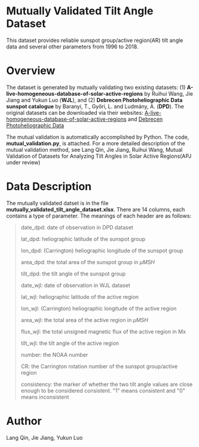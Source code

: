 # Mutually Validated Tilt Angle Dataset
This dataset provides reliable sunspot group/active region(AR) tilt angle data and several other parameters from 1996 to 2018.

# Overview
The dataset is generated by mutually validating two existing datasets: (1) **A-live-homogeneous-database-of-solar-active-regions** by Ruihui Wang, Jie Jiang and Yukun Luo (**WJL**), and (2) **Debrecen Photoheliographic Data sunspot catalogue** 
by Baranyi, T., Győri, L. and Ludmány, A. (**DPD**). The original datasets can be downloaded via their websites: 
[A-live-homogeneous-database-of-solar-active-regions](https://github.com/Wang-Ruihui/A-live-homogeneous-database-of-solar-active-regions) and [Debrecen Photoheliographic Data](http://fenyi.solarobs.epss.hun-ren.hu/en/databases/DPD/)

The mutual validation is automatically accomplished by Python. The code, **mutual_validation.py**, is attached. For a more detailed description of the mutual validation method, see Lang Qin, Jie Jiang, Ruihui Wang, Mutual Validation of Datasets for Analyzing Tilt Angles in Solar Active Regions(APJ under review)

# Data Description
The mutually validated datset is in the file **mutually_validated_tilt_angle_dataset.xlsx**. There are 14 columns, each contains a type of parameter. The meanings of each header are as follows:

> date_dpd: date of observation in DPD dataset
>
> lat_dpd: heliographic latitude of the sunspot group
>
> lon_dpd: (Carrington) heliographic longitude of the sunspot group
>
> area_dpd: the total area of the sunspot group in $\mu MSH$
>
> tilt_dpd: the tilt angle of the sunspot group
>
> date_wjl: date of observation in WJL dataset
>
> lat_wjl: heliographic latitude of the active region
>
> lon_wjl: (Carrington) heliographic longitude of the active region
>
> area_wjl: the total area of the active region in $\mu MSH$
>
> flux_wjl: the total unsigned magnetic flux of the active region in Mx
>
> tilt_wjl: the tilt angle of the active region
>
> number: the NOAA number
>
> CR: the Carrington rotation number of the sunspot group/active region
>
> consistency: the marker of whether the two tilt angle values are close enough to be considered consistent. "1" means consistent and "0" means inconsistent

# Author
Lang Qin, Jie Jiang, Yukun Luo
